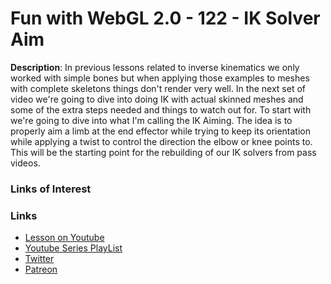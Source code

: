 # Fun with WebGL 2.0 - 122 - IK Solver Aim
**Description**:
In previous lessons related to inverse kinematics we only worked with simple bones but when applying those examples to meshes
with complete skeletons things don't render very well. In the next set of video we're going to dive into doing IK with actual 
skinned meshes and some of the extra steps needed and things to watch out for. To start with we're going to dive into what I'm
calling the IK Aiming. The idea is to properly aim a limb at the end effector while trying to keep its orientation while applying a twist to control
the direction the elbow or knee points to. This will be the starting point for the rebuilding of our IK solvers from pass videos.


### Links of Interest

### Links
* [Lesson on Youtube]()
* [Youtube Series PlayList](https://www.youtube.com/playlist?list=PLMinhigDWz6emRKVkVIEAaePW7vtIkaIF)
* [Twitter](https://twitter.com/SketchpunkLabs)
* [Patreon](https://www.patreon.com/sketchpunk)